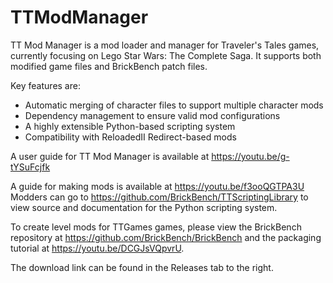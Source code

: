 # TTModManager

TT Mod Manager is a mod loader and manager for Traveler's Tales games, currently focusing on Lego Star Wars: The Complete Saga. It supports both modified game files and
BrickBench patch files.

Key features are:
- Automatic merging of character files to support multiple character mods
- Dependency management to ensure valid mod configurations
- A highly extensible Python-based scripting system
- Compatibility with ReloadedII Redirect-based mods

A user guide for TT Mod Manager is available at https://youtu.be/g-tYSuFcjfk

A guide for making mods is available at https://youtu.be/f3ooQGTPA3U
Modders can go to https://github.com/BrickBench/TTScriptingLibrary to view source and documentation for the Python scripting system.

To create level mods for TTGames games, please view the BrickBench repository at https://github.com/BrickBench/BrickBench and the packaging tutorial at https://youtu.be/DCGJsVQpvrU.

The download link can be found in the Releases tab to the right.
